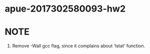 # apue-2017302580093-hw2

# NOTE

1. Remove -Wall gcc flag, since it complains about 'lstat' function.
